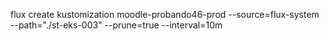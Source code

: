 flux create kustomization moodle-probando46-prod
  --source=flux-system
  --path="./st-eks-003"
  --prune=true
  --interval=10m
